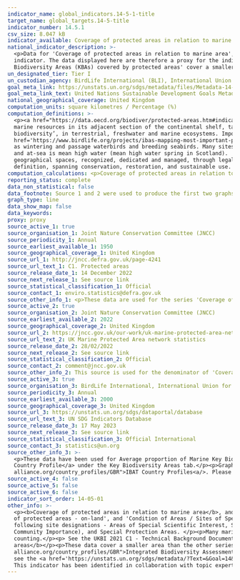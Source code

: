 ```yaml
---
indicator_name: global_indicators.14-5-1-title
target_name: global_targets.14-5-title
indicator_number: 14.5.1
csv_size: 8.047 kB
indicator_available: Coverage of protected areas in relation to marine areas
national_indicator_description: >-
  <p>Data for 'Coverage of protected areas in relation to marine area', and 'Protected marine area' encompass UK waters including the the extended continental shelf. This is a larger area than the Exclusive Economic Zone (EEZ), which is what is asked for in the global metadata for this
  indicator. The data displayed here are therefore a proxy for the indicator. Data for the EEZ only are available for 2022 on <a href='https://www.ibat-alliance.org/country_profiles/GBR'>Integrated Biodiversity Assessment Tool (IBAT)</a>.</p><p>Data for 'Average proportion of Marine Key
  Biodiversity Areas (KBAs) covered by protected areas' cover a smaller area than the other series, as they only encompass the Exclusive Economic Zone. These data are therefore not a proxy.</p>
un_designated_tier: Tier I
un_custodian_agency: BirdLife International (BLI), International Union for Conservation of Nature (IUCN), UN Environment World Conservation Monitoring Centre (UNEP-WCMC)
goal_meta_link: https://unstats.un.org/sdgs/metadata/files/Metadata-14-05-01.pdf
goal_meta_link_text: United Nations Sustainable Development Goals Metadata (PDF 293 KB)
national_geographical_coverage: United Kingdom
computation_units: square kilometres / Percentage (%)
computation_definitions: >-
  <p><a href="https://data.oecd.org/biodiver/protected-areas.htm#indicator-chart">Exclusive Economic Zone (EEZ)</a> - A concept adopted at the Third United Nations Conference on the Law of the Sea (1982), whereby a coastal State assumes jurisdiction over the exploration and exploitation of
  marine resources in its adjacent section of the continental shelf, taken to be a band extending 200 nautical miles from the shore.</p><p><a href='https://www.keybiodiversityareas.org/'>Key Biodiversity Area (KBA)</a> - 'Sites contributing significantly to the global persistence of
  biodiversity’, in terrestrial, freshwater and marine ecosystems. Important Bird and Biodiversity Areas (IBAs) make up the UK Marine KBAs, as there are currently no <a href="https://zeroextinction.org/">Alliance for Zero Extinction</a> sites in the UK.</p><p><a
  href='https://www.birdlife.org/projects/ibas-mapping-most-important-places/'>Important Bird and Biodiversity Area (IBA)</a> - 'Selected on the basis of the bird numbers and species complements they hold. IBAs are particularly important for species that congregate in large numbers, such
  as wintering and passage waterbirds and breeding seabirds. Many sites have also been identified for species of global, and European/EU conservation concern.'</p><p>Marine area - Marine area includes areas out to the limit of the UK continental shelf. The boundary between  areas on-land
  and at-sea is mean high water (mean high water spring in Scotland).  Coastal sites are split between ‘on-land’ (not reported here) and ‘at-sea’ if they cross the mean high water mark.</p><p><a href='https://www.iucn.org/theme/protected-areas/about'>Protected area</a> - Clearly defined
  geographical spaces, recognized, dedicated and managed, through legal or other effective means, to achieve the long-term conservation of nature with associated ecosystem services and cultural values. Importantly, a variety of specific management objectives are recognised within this
  definition, spanning conservation, restoration, and sustainable use. See 'Other Information' for a list of specific designations.</p>
computation_calculations: <p>Coverage of protected areas in relation to marine area = Protected marine area / total UK at-sea area (885,430 km<sup>2</sup>)</p><p>Protected marine area (square kilometres) = Protected marine area (million hectares) x 10,000</p>
reporting_status: complete
data_non_statistical: false
data_footnote: Source 1 and 2 were used to produce the first two graphs (Coverage of protected areas in relation to marine area (%); Protected marine area (square kilometres)). Source 3 was used to produce the third graph (Mean percentage of each marine KBA covered by protected areas (%))
graph_type: line
data_show_map: false
data_keywords:
proxy: proxy
source_active_1: true
source_organisation_1: Joint Nature Conservation Committee (JNCC)
source_periodicity_1: Annual
source_earliest_available_1: 1950
source_geographical_coverage_1: United Kingdom
source_url_1: http://jncc.defra.gov.uk/page-4241
source_url_text_1: C1. Protected areas
source_release_date_1: 14 December 2022
source_next_release_1: See source link
source_statistical_classification_1: Official
source_contact_1: enviro.statistics@defra.gov.uk
source_other_info_1: <p>These data are used for the series 'Coverage of protected areas in relation to marine areas (national data)', and 'Protected marine area (national data)'.</p><p> Scroll to the bottom of the page for the link to the data download and technical background document.</p>
source_active_2: true
source_organisation_2: Joint Nature Conservation Committee (JNCC)
source_earliest_available_2: 2022
source_geographical_coverage_2: United Kingdom
source_url_2: https://jncc.gov.uk/our-work/uk-marine-protected-area-network-statistics/
source_url_text_2: UK Marine Protected Area network statistics
source_release_date_2: 28/02/2022
source_next_release_2: See source link
source_statistical_classification_2: Official
source_contact_2: comment@jncc.gov.uk
source_other_info_2: This source is used for the denominator of 'Coverage of protected areas in relation to marine areas (national data)'.
source_active_3: true
source_organisation_3: BirdLife International, International Union for Conservation of Nature (IUCN), and UN Environment World Conservation Monitoring Centre (UNEP-WCMC)
source_periodicity_3: Annual
source_earliest_available_3: 2000
source_geographical_coverage_3: United Kingdom
source_url_3: https://unstats.un.org/sdgs/dataportal/database
source_url_text_3: UN SDG Indicators Database
source_release_date_3: 17 May 2023
source_next_release_3: See source link
source_statistical_classification_3: Official International
source_contact_3: statistics@un.org
source_other_info_3: >-
  <p>These data have been used for Average proportion of Marine Key Biodiversity Areas (KBAs) covered by protected areas (%).</p><p>Data for this indicator can be found in the <a href="https://www.ibat-alliance.org/country_profiles/GBR">IBAT (Integrated Biodiversity Assessment Tool) UK
  Country Profile</a> under the Key Biodiversity Areas tab.</p><p>Graphs of Protected area coverage of KBAs are also available for each country in the <a href="https://bipdashboard.natureserve.org/bip/SelectCountry.html">BIP Indicator Dashboard<a/>, and the <a href="https://www.ibat-
  alliance.org/country_profiles/GBR">IBAT Country Profiles<a/>. Please note that data on the different websites may not be updated at the same time so may give slightly different figures.
source_active_4: false
source_active_5: false
source_active_6: false
indicator_sort_order: 14-05-01
other_info: >-
  <p><b>Coverage of protected areas in relation to marine area</b>, and <b>Protected marine area</b></p><p>These data are a component of UK Biodiversity Indicator <a href="http://jncc.defra.gov.uk/page-4241">  C1. Protected areas</a> which comprises two additional measures, 'Total extent
  of protected areas - on-land', and 'Condition of Areas / Sites of Special Scientific Interest'.</p><p>Data are based on calendar year of site designation. Data from source provider dates back to 1950 but is presented here for 2000 onward.</p><p>Marine protected areas consist of the
  following site designations - Areas of Special Scientific Interest, Sites of Special Scientific Interest, Marine Conservation Zones, Nature Conservation Marine Protected Areas, Ramsar Sites, Special Areas of Conservation (including candidate Special Areas of Conservation and Sites of
  Community Importance), and Special Protection Areas. </p><p>Many marine protected areas in the UK cover the same physical parcels of sea, but for different reasons; as a result the designation types can overlap. These overlaps are removed prior to calculation of area, to avoid double-
  counting.</p><p> See the UKBI 2021 C1 - Technical Background Document on <a href='https://jncc.gov.uk/our-work/ukbi-c1-protected-areas/'>C1. Protected Areas</a> for more information on methodology.</p><p><b>Average proportion of Marine Key Biodiversity Areas (KBAs) covered by protected
  areas</b></p><p>These data cover a smaller area than the other series, as they only encompass the EEZ and do not go out to the limit of the UK continental shelf.</p><p>The list of protected area designations is given on the <a href="https://www.ibat-
  alliance.org/country_profiles/GBR">Integrated Biodiversity Assessment Tool (IBAT)</a>. Maps of this indicator can be also viewed in the 'Protected Areas' and 'Key Biodiversity Areas' tabs on <a href='https://www.ibat-alliance.org/country_profiles/GBR'>IBAT</a>.</p><p>For more information
  see the <a href='https://unstats.un.org/sdgs/metadata/?Text=&Goal=14&Target=14.5'>14.5.1 UN metadata</a>.</p> This indicator is being used as an approximation of the UN SDG Indicator. Where possible, we will work to identify or develop UK data to meet the global indicator specification.
  This indicator has been identified in collaboration with topic experts.
---
```

